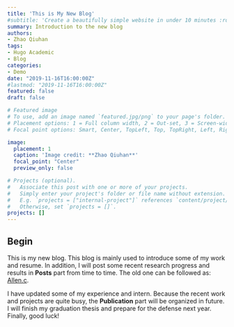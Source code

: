 ```yaml
---
title: 'This is My New Blog'
#subtitle: 'Create a beautifully simple website in under 10 minutes :rocket:'
summary: Introduction to the new blog
authors:
- Zhao Qiuhan
tags:
- Hugo Academic
- Blog
categories:
- Demo
date: "2019-11-16T16:00:00Z"
#lastmod: "2019-11-16T16:00:00Z"
featured: false
draft: false

# Featured image
# To use, add an image named `featured.jpg/png` to your page's folder.
# Placement options: 1 = Full column width, 2 = Out-set, 3 = Screen-width
# Focal point options: Smart, Center, TopLeft, Top, TopRight, Left, Right, BottomLeft, Bottom, BottomRight

image:
  placement: 1
  caption: 'Image credit: **Zhao Qiuhan**'
  focal_point: "Center"
  preview_only: false

# Projects (optional).
#   Associate this post with one or more of your projects.
#   Simply enter your project's folder or file name without extension.
#   E.g. `projects = ["internal-project"]` references `content/project/deep-learning/index.md`.
#   Otherwise, set `projects = []`.
projects: []
---
```


## Begin

This is my new blog. This blog is mainly used to introduce some of my work and resume. In addition, I will post some recent research progress and results in **Posts** part from time to time. The old one can be followed as: [Allen.c](https://www.cnblogs.com/catallen/).

I have updated some of my experience and intern. Because the recent work and projects are quite busy, the **Publication** part will be organized in future.  I will finish my graduation thesis and prepare for the defense next year. Finally, good luck!

